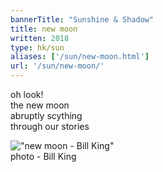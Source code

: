 ```yaml
---
bannerTitle: "Sunshine & Shadow" 
title: new moon 
written: 2018
type: hk/sun
aliases: ['/sun/new-moon.html']
url: '/sun/new-moon/'
---
```


oh look!  
the new moon  
abruptly scything  
through our stories

!["new moon - Bill King"](/images/bucket/newMoon.jpg "new moon by Bill King")  
photo - Bill King
